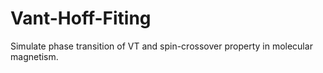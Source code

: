 # Vant-Hoff-Fiting
Simulate phase transition of VT and spin-crossover property in molecular magnetism.
